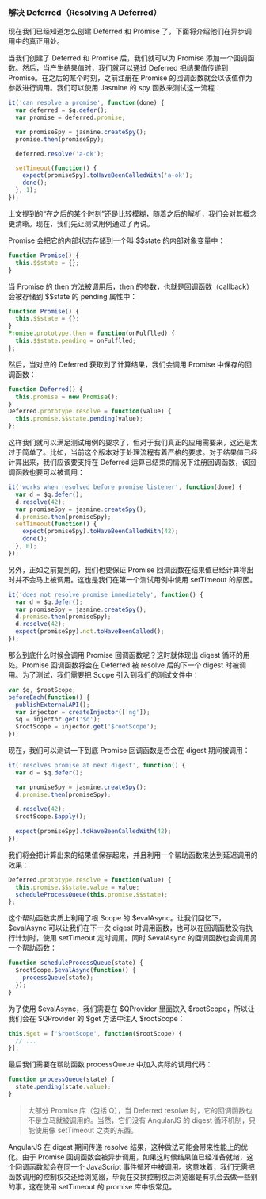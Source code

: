 ### 解决 Deferred（Resolving A Deferred）

现在我们已经知道怎么创建 Deferred 和 Promise 了，下面将介绍他们在异步调用中的真正用处。

当我们创建了 Deferred 和 Promise 后，我们就可以为 Promise 添加一个回调函数。然后，当产生结果值时，我们就可以通过 Deferred 把结果值传递到 Promise。在之后的某个时刻，之前注册在 Promise 的回调函数就会以该值作为参数进行调用。我们可以使用 Jasmine 的 spy 函数来测试这一流程：

```js
it('can resolve a promise', function(done) {
  var deferred = $q.defer();
  var promise = deferred.promise;

  var promiseSpy = jasmine.createSpy();
  promise.then(promiseSpy);

  deferred.resolve('a-ok');

  setTimeout(function() {
    expect(promiseSpy).toHaveBeenCalledWith('a-ok');
    done();
  }, 1);
});
```

上文提到的“在之后的某个时刻”还是比较模糊，随着之后的解析，我们会对其概念更清晰。现在，我们先让测试用例通过了再说。

Promise 会把它的内部状态存储到一个叫 $$state 的内部对象变量中：

```js
function Promise() {
  this.$$state = {};
}
```

当 Promise 的 then 方法被调用后，then 的参数，也就是回调函数（callback）会被存储到 $$state 的 pending 属性中：

```js
function Promise() {
  this.$$state = {};
}
Promise.prototype.then = function(onFulflled) {
  this.$$state.pending = onFulflled;
};
```

然后，当对应的 Deferred 获取到了计算结果，我们会调用 Promise 中保存的回调函数：

```js
function Deferred() {
  this.promise = new Promise();
}
Deferred.prototype.resolve = function(value) {
  this.promise.$$state.pending(value);
};
```

这样我们就可以满足测试用例的要求了，但对于我们真正的应用需要来，这还是太过于简单了。比如，当前这个版本对于处理流程有着严格的要求。对于结果值已经计算出来，我们应该要支持在 Deferred 运算已结束的情况下注册回调函数，该回调函数也要可以被调用：

```js
it('works when resolved before promise listener', function(done) {
  var d = $q.defer();
  d.resolve(42);
  var promiseSpy = jasmine.createSpy();
  d.promise.then(promiseSpy);
  setTimeout(function() {
    expect(promiseSpy).toHaveBeenCalledWith(42);
    done();
  }, 0);
});
```

另外，正如之前提到的，我们也要保证 Promise 回调函数在结果值已经计算得出时并不会马上被调用。这也是我们在第一个测试用例中使用 setTimeout 的原因。

```js
it('does not resolve promise immediately', function() {
  var d = $q.defer();
  var promiseSpy = jasmine.createSpy();
  d.promise.then(promiseSpy);
  d.resolve(42);
  expect(promiseSpy).not.toHaveBeenCalled();
});
```

那么到底什么时候会调用 Promise 回调函数呢？这时就体现出 digest 循环的用处。Promise 回调函数将会在 Deferred 被 resolve 后的下一个 digest 时被调用。为了测试，我们需要把 Scope 引入到我们的测试文件中：

```js
var $q, $rootScope;
beforeEach(function() {
  publishExternalAPI();
  var injector = createInjector(['ng']);
  $q = injector.get('$q');
  $rootScope = injector.get('$rootScope');
});
```

现在，我们可以测试一下到底 Promise 回调函数是否会在 digest 期间被调用：

```js
it('resolves promise at next digest', function() {
  var d = $q.defer();

  var promiseSpy = jasmine.createSpy();
  d.promise.then(promiseSpy);
  
  d.resolve(42);
  $rootScope.$apply();
  
  expect(promiseSpy).toHaveBeenCalledWith(42);
});
```

我们将会把计算出来的结果值保存起来，并且利用一个帮助函数来达到延迟调用的效果：

```js
Deferred.prototype.resolve = function(value) {
  this.promise.$$state.value = value;
  scheduleProcessQueue(this.promise.$$state);
};
```

这个帮助函数实质上利用了根 Scope 的 $evalAsync。让我们回忆下， $evalAsync 可以让我们在下一次 digest 时调用函数，也可以在回调函数没有执行计划时，使用 setTimeout 定时调用。同时 $evalAsync 的回调函数也会调用另一个帮助函数：

```js
function scheduleProcessQueue(state) {
  $rootScope.$evalAsync(function() {
    processQueue(state);
  });
}
```

为了使用 $evalAsync，我们需要在 $QProvider 里面饮入 $rootScope，所以让我们会在 $QProvider 的 $get 方法中注入 $rootScope：

```js
this.$get = ['$rootScope', function($rootScope) {
  // ...
}];
```

最后我们需要在帮助函数 processQueue 中加入实际的调用代码：

```js
function processQueue(state) {
  state.pending(state.value);
}
```

> 大部分 Promise 库（包括 Q），当 Deferred resolve 时，它的回调函数也不是立马就被调用的。当然，它们没有 AngularJS 的 digest 循环机制，只能使用像 setTimeout 之类的东西。

AngularJS 在 digest 期间传递 resolve 结果，这种做法可能会带来性能上的优化。由于 Promise 回调函数会被异步调用，如果这时候结果值已经准备就绪，这个回调函数就会在同一个 JavaScript 事件循环中被调用。这意味着，我们无需把函数调用的控制权交还给浏览器，毕竟在交换控制权后浏览器是有机会去做一些别的事，这在使用 setTimeout 的 promise 库中很常见。
